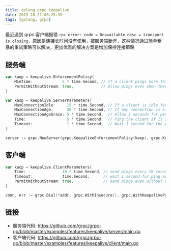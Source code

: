 ```yaml
---
title: golang grpc keepalive
date: 2019-10-21 08:25:35
tags: [golang, grpc]
---
```


最近遇到 grpc 客户端报错 `rpc error: code = Unavailable desc = transport is closing`，原因是连接长时间没有使用，被服务端断开，这种情况通过简单粗暴的重试策略可以解决，更加优雅的解决方案是增加保持连接策略

## 服务端

``` go
var kaep = keepalive.EnforcementPolicy{
	MinTime:             5 * time.Second, // If a client pings more than once every 5 seconds, terminate the connection
	PermitWithoutStream: true,            // Allow pings even when there are no active streams
}

var kasp = keepalive.ServerParameters{
	MaxConnectionIdle:     15 * time.Second, // If a client is idle for 15 seconds, send a GOAWAY
	MaxConnectionAge:      30 * time.Second, // If any connection is alive for more than 30 seconds, send a GOAWAY
	MaxConnectionAgeGrace: 5 * time.Second,  // Allow 5 seconds for pending RPCs to complete before forcibly closing connections
	Time:                  5 * time.Second,  // Ping the client if it is idle for 5 seconds to ensure the connection is still active
	Timeout:               1 * time.Second,  // Wait 1 second for the ping ack before assuming the connection is dead
}

server := grpc.NewServer(grpc.KeepaliveEnforcementPolicy(kaep), grpc.KeepaliveParams(kasp))
```

## 客户端

``` go
var kacp = keepalive.ClientParameters{
	Time:                10 * time.Second, // send pings every 10 seconds if there is no activity
	Timeout:             time.Second,      // wait 1 second for ping ack before considering the connection dead
	PermitWithoutStream: true,             // send pings even without active streams
}

conn, err := grpc.Dial(*addr, grpc.WithInsecure(), grpc.WithKeepaliveParams(kacp))
```

## 链接

- 服务端代码: <https://github.com/grpc/grpc-go/blob/master/examples/features/keepalive/server/main.go>
- 客户端代码: <https://github.com/grpc/grpc-go/blob/master/examples/features/keepalive/client/main.go>
